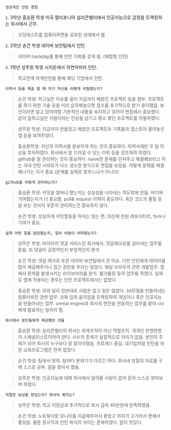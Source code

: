 ```성공적인 인턴 경험```

`1`. 3학년 홍승환 학생 미국 캘리포니아 실리콘밸리에서 인공지능으로 감정을 트랙킹하는 회사에서 근무.
>코딩테스트를 컴퓨터화면을 공유한 상태에서 봄.


`2`. 2학년 손건 학생 네이버 보안팀에서 인턴.
> 네이버 hackday를 통해 인턴 기회를 갖게 됨. (체험형 인턴) 


`3`. 1학년 성주원 학생 시지온에서 자연어처리 인턴.
> 학교연계 하계인턴을 통해 해당 기업에서 인턴. 

```이력서 등을 제출 할 때 자기 자신을 어떻게 어필했는지?```

>손건 학생: 하고싶은 이슈를 골라 지금까지 해왔던 프로젝트 등을 첨부. 프로젝트를 하기 위한 기술 등을 미리 습득해놓으면 점수를 
추가적으로 받기 용이했음. 보안이라면 알고 있어야할 기본적인 내용을 숙지하고 있어야 면접에서 중요했다. 같이 일하고싶은 사람이라는
인상을 남기고 평소 했던 프로젝트를 어필하였다.

>성주원 학생: 지금까지 만들었고 해왔던 프로젝트와 기록들과 앱스토어 올려놓은 앱 등을 보여주었다. 

>홍승환학생: 자신의 이력서를 돋보이게 하는 것이 중요하다. 이력서에만 두 달 이상을 투자하였다. 회사에서 잘 드러낼 수 있는 이력 등을
강조하려 하였다. github을 잘 관리하는 것이 중요하다. naive한 문제를 던져주고 해결해보라고 하는 국내 인턴 서바로가 다소 생소한 방식으로
면접을 보았음. 어떻게 문제를 해결해나가는 지가 중요.(문제를 실제로 맞추느냐가 아니라)

```github을 어떻게 관리하는지?```

>홍승환 학생: 커밋을 얼마냐 했는지는 성실성을 나타내는 척도밖에 안됨. 어디에 기여했는지가 더 중요함. pull& request 이력이 중요하다.
            혹은 코드의 품질 등을 보는 것이지 꾸준히 관리하는건 중요하지 않다.

>손건 학생: 성실하게 커밋할동을 하지는 않는 편, 대신에 핀된 레포지터리, fork나 기여가 중요.

```실제 어떤 일을 담당했는지, 일의 비중이 어떠했는지? ```

>성주은 학생: 라이브리 댓글 서비스인 회사에서, 댓글매크로를 걸러내는 업무를 맡음. 또 댓글이 긍정적인지 부정적인지 분석.

>손건 학생: 댓글 매크로 또한 네이버 보안팀에서 큰 이슈. 다만 인턴에게 데이터를 많이 제공해주거나 접근 권한을 주지는 않았다.
            웨일 브라우져 관련 개발업무. 앱에서 문제를 발생시키는 라이브러리를 분석. 웹크롤링 등의 업무를 하였다.
            실제로 앱에 적용되는 경우는 인턴 프로젝트에서는 없었다.
            
>홍승환 학생: 위와 달리 정반대로 사람은 없고 일은 많았다. 3d모델을 만들어내는 컴퓨터비전 관련 업무. 코와 입의 움직임을 트랙킹하여
            게임이나 혹은 인공지능을 만들어내는 업무. unreal engine과 회사의 엔진을 연동하는 업무를 맡아 cto에게 발표하는 일까지 함.

```회사에서 본인들에게 제공했던 것들```

>홍승환 학생: 실리콘밸리의 회사는 위계조직이 아닌 역할조직. 개개인 한명한명이 스페셜리스트이어야 한다. 사수의 존재가 실질적으로 의미가 없음.
            본인이 주체가 되어 회사의 누구보다 잘 알아야했음. 프로세스 중심. 대기업처럼 인턴을 위한 교육프로그램은 전혀 없었다.

>손건 학생: 팀에서 방목. 팀마다 분위기가 다르긴 하다. 회사내 양질의 자료를 구해 스스로 공부, 일을 찾아서 했음.  

>성주은 학생: 인공지능에 대해 회사에서 알려줄 사람이 없어 혼자 스스로 찾아보며 하였다.

```적절한 보상을 받았는지? 회사의 복지는?```

>성주은 학생: 학교 지원금과 추가적으로 회사 급여 40만원에 만족하였음.

>손건 학생: 노트북이랑 모니터를 지급해주어서 좋았고 의자가 고가라서 편해서 좋았음. 물론 정규직과 인턴 복지의 차이는 존재하였다. 밥이 맛있다.
